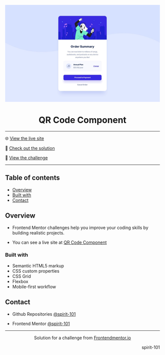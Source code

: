 ![portada frontend mentor](/design/desktop-design.jpg)

<h1 align="center">QR Code Component</h1>

<hr>

🌐 [View the live site](https://spirit-101.github.io/order-summary-component/)

🧠 [Check out the solution](https://www.frontendmentor.io/solutions/order-summary-component-5TdVwJYvzs)

📝 [View the challenge](https://www.frontendmentor.io/challenges/order-summary-component-QlPmajDUj)

---

## Table of contents

- [Overview](#overview)
- [Built with](#built-with)
- [Contact](#contact)

<!-- Overview section -->

## Overview

- Frontend Mentor challenges help you improve your coding skills by building realistic projects.

- You can see a live site at [QR Code Component](https://spirit-101.github.io/order-summary-component/)

### Built with

- Semantic HTML5 markup
- CSS custom properties
- CSS Grid
- Flexbox
- Mobile-first workflow

<!-- Contact section -->

## Contact

- Github Repositories [@spirit-101](https://github.com/spirit-101/)

- Frontend Mentor [@spirit-101](https://www.frontendmentor.io/profile/spirit-101)

---

<div align="center">
   Solution for a challenge from <a href="https://www.frontendmentor.io/" target="_blank">Frontendmentor.io</a>
</div>

<div align="right">
    <p>spirit-101</p>
</div>
